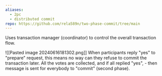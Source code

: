 ```yaml
---
aliases:
  - 2pc
  - distributed commit
repo: https://github.com/rela589n/two-phase-commit/tree/main
---
```

Uses transaction manager (coordinator) to control the overall transaction flow.

![[Pasted image 20240616181302.png]]
When participants reply "yes" to "prepare" request, this means no way can they refuse to commit the transaction later. All the votes are collected, and if all replied "yes", - then message is sent for everybody to "commit" (second phase).